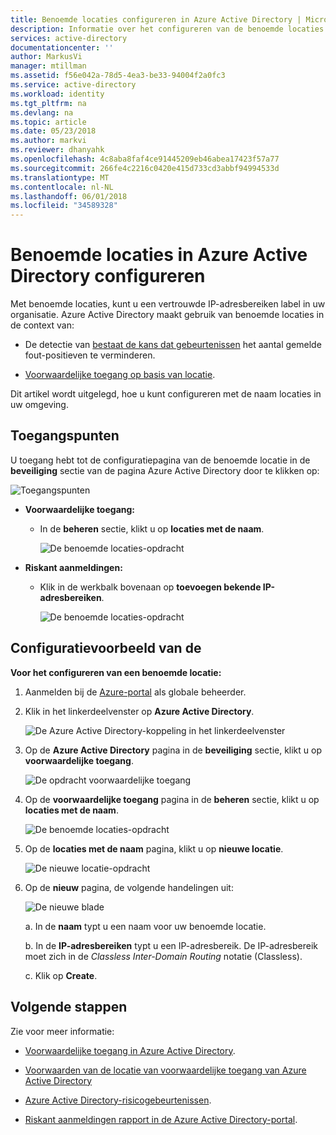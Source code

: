 ```yaml
---
title: Benoemde locaties configureren in Azure Active Directory | Microsoft Docs
description: Informatie over het configureren van de benoemde locaties.
services: active-directory
documentationcenter: ''
author: MarkusVi
manager: mtillman
ms.assetid: f56e042a-78d5-4ea3-be33-94004f2a0fc3
ms.service: active-directory
ms.workload: identity
ms.tgt_pltfrm: na
ms.devlang: na
ms.topic: article
ms.date: 05/23/2018
ms.author: markvi
ms.reviewer: dhanyahk
ms.openlocfilehash: 4c8aba8faf4ce91445209eb46abea17423f57a77
ms.sourcegitcommit: 266fe4c2216c0420e415d733cd3abbf94994533d
ms.translationtype: MT
ms.contentlocale: nl-NL
ms.lasthandoff: 06/01/2018
ms.locfileid: "34589328"
---
```

# <a name="configure-named-locations-in-azure-active-directory"></a>Benoemde locaties in Azure Active Directory configureren

Met benoemde locaties, kunt u een vertrouwde IP-adresbereiken label in uw organisatie. Azure Active Directory maakt gebruik van benoemde locaties in de context van:

- De detectie van [bestaat de kans dat gebeurtenissen](active-directory-reporting-risk-events.md) het aantal gemelde fout-positieven te verminderen.  

- [Voorwaardelijke toegang op basis van locatie](active-directory-conditional-access-locations.md).


Dit artikel wordt uitgelegd, hoe u kunt configureren met de naam locaties in uw omgeving.


## <a name="entry-points"></a>Toegangspunten

U toegang hebt tot de configuratiepagina van de benoemde locatie in de **beveiliging** sectie van de pagina Azure Active Directory door te klikken op:

![Toegangspunten](./media/active-directory-named-locations/34.png)

- **Voorwaardelijke toegang:**

    - In de **beheren** sectie, klikt u op **locaties met de naam**.
    
        ![De benoemde locaties-opdracht](./media/active-directory-named-locations/06.png)

- **Riskant aanmeldingen:**

    - Klik in de werkbalk bovenaan op **toevoegen bekende IP-adresbereiken**.

       ![De benoemde locaties-opdracht](./media/active-directory-named-locations/35.png)



## <a name="configuration-example"></a>Configuratievoorbeeld van de

**Voor het configureren van een benoemde locatie:**

1. Aanmelden bij de [Azure-portal](https://portal.azure.com) als globale beheerder.

2. Klik in het linkerdeelvenster op **Azure Active Directory**.

    ![De Azure Active Directory-koppeling in het linkerdeelvenster](./media/active-directory-named-locations/01.png)

3. Op de **Azure Active Directory** pagina in de **beveiliging** sectie, klikt u op **voorwaardelijke toegang**.

    ![De opdracht voorwaardelijke toegang](./media/active-directory-named-locations/05.png)


4. Op de **voorwaardelijke toegang** pagina in de **beheren** sectie, klikt u op **locaties met de naam**.

    ![De benoemde locaties-opdracht](./media/active-directory-named-locations/06.png)


5. Op de **locaties met de naam** pagina, klikt u op **nieuwe locatie**.

    ![De nieuwe locatie-opdracht](./media/active-directory-named-locations/07.png)


6. Op de **nieuw** pagina, de volgende handelingen uit:

    ![De nieuwe blade](./media/active-directory-named-locations/61.png)

    a. In de **naam** typt u een naam voor uw benoemde locatie.

    b. In de **IP-adresbereiken** typt u een IP-adresbereik. De IP-adresbereik moet zich in de *Classless Inter-Domain Routing* notatie (Classless).  

    c. Klik op **Create**.



## <a name="next-steps"></a>Volgende stappen

Zie voor meer informatie:

- [Voorwaardelijke toegang in Azure Active Directory](active-directory-conditional-access-azure-portal.md).

- [Voorwaarden van de locatie van voorwaardelijke toegang van Azure Active Directory](active-directory-conditional-access-locations.md)

- [Azure Active Directory-risicogebeurtenissen](active-directory-reporting-risk-events.md).

- [Riskant aanmeldingen rapport in de Azure Active Directory-portal](active-directory-reporting-security-risky-sign-ins.md).  
